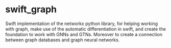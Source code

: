 # swift_graph
Swift implementation of the networkx python library, for helping working with graph, make use of the automatic differentiation in swift, and create the foundation to work with GNNs and GTNs. Moreover to create a connection between graph databases and graph neural networks.
